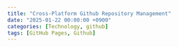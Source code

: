```yaml
---
title: "Cross-Platform Github Repository Management"
date: "2025-01-22 00:00:00 +0900"
categories: [Technology, github]
tags: [GitHub Pages, Github]
---
```


# 